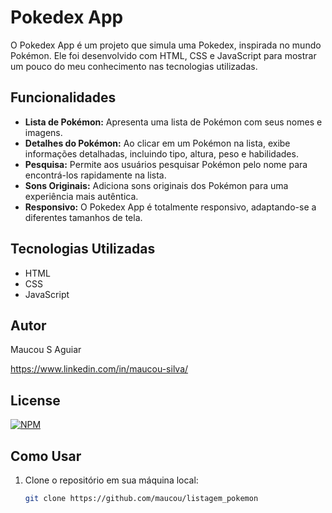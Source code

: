 # Pokedex App

O Pokedex App é um projeto que simula uma Pokedex, inspirada no mundo Pokémon. Ele foi desenvolvido com HTML, CSS e JavaScript para mostrar um pouco do meu conhecimento nas tecnologias utilizadas.

## Funcionalidades

- **Lista de Pokémon:** Apresenta uma lista de Pokémon com seus nomes e imagens.
- **Detalhes do Pokémon:** Ao clicar em um Pokémon na lista, exibe informações detalhadas, incluindo tipo, altura, peso e habilidades.
- **Pesquisa:** Permite aos usuários pesquisar Pokémon pelo nome para encontrá-los rapidamente na lista.
- **Sons Originais:** Adiciona sons originais dos Pokémon para uma experiência mais autêntica.
- **Responsivo:** O Pokedex App é totalmente responsivo, adaptando-se a diferentes tamanhos de tela.

## Tecnologias Utilizadas
- HTML
- CSS
- JavaScript
## Autor
  Maucou S Aguiar 

  https://www.linkedin.com/in/maucou-silva/

## License
[![NPM](https://img.shields.io/npm/l/react)](https://github.com/maucou/listagem_pokemon/blob/main/LICENSE)

## Como Usar

1. Clone o repositório em sua máquina local:

   ```bash
   git clone https://github.com/maucou/listagem_pokemon

